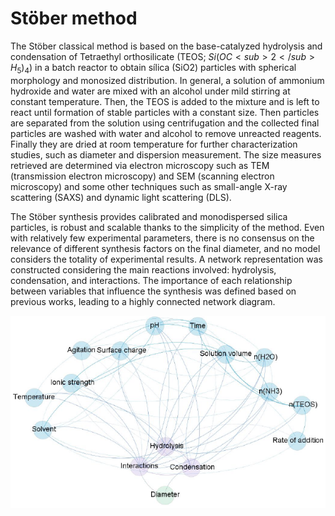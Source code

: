 # Stöber method

The Stöber classical method is based on the base-catalyzed hydrolysis and condensation of Tetraethyl orthosilicate (TEOS; $Si(OC<sub>2</sub>H_5)_4$) in a batch reactor to obtain sílica (SiO2) particles with spherical morphology and monosized distribution. In general, a solution of ammonium hydroxide and water are mixed with an alcohol under mild stirring at constant temperature. Then, the TEOS is added to the mixture and is left to react until formation of stable particles with a constant size. Then particles are separated from the solution using centrifugation and the collected final particles are washed with water and alcohol to remove unreacted reagents. Finally they are dried at room temperature for further characterization studies, such as diameter and dispersion measurement. The size measures retrieved are determined via electron microscopy such as TEM (transmission electron microscopy) and SEM (scanning electron microscopy) and some other techniques such as small-angle X-ray scattering (SAXS) and dynamic light scattering (DLS).

The Stöber synthesis provides calibrated and monodispersed silica particles, is robust and scalable thanks to the simplicity of the method. Even with relatively few experimental parameters, there is no consensus on the relevance of different synthesis factors on the final diameter, and no model considers the totality of experimental results. A network representation was constructed considering the main reactions involved: hydrolysis, condensation, and interactions. The importance of each relationship between variables that influence the synthesis was defined based on previous works, leading to a highly connected network diagram.

![Stöber Graph](https://github.com/open-nanosystems/open-stober-project/blob/main/docs/database/graph_stober.PNG)
